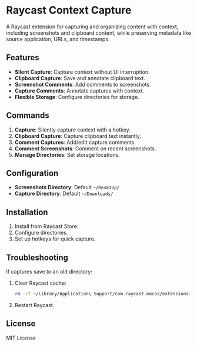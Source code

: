 # Raycast Context Capture

A Raycast extension for capturing and organizing content with context, including screenshots and clipboard content, while preserving metadata like source application, URLs, and timestamps.

## Features

- **Silent Capture**: Capture context without UI interruption.
- **Clipboard Capture**: Save and annotate clipboard text.
- **Screenshot Comments**: Add comments to screenshots.
- **Capture Comments**: Annotate captures with context.
- **Flexible Storage**: Configure directories for storage.

## Commands

1. **Capture**: Silently capture context with a hotkey.
2. **Clipboard Capture**: Capture clipboard text instantly.
3. **Comment Captures**: Add/edit capture comments.
4. **Comment Screenshots**: Comment on recent screenshots.
5. **Manage Directories**: Set storage locations.

## Configuration

- **Screenshots Directory**: Default `~/Desktop/`
- **Capture Directory**: Default `~/Downloads/`

## Installation

1. Install from Raycast Store.
2. Configure directories.
3. Set up hotkeys for quick capture.

## Troubleshooting

If captures save to an old directory:

1. Clear Raycast cache:
   ```bash
   rm -rf ~/Library/Application\ Support/com.raycast.macos/extensions-cache
   ```
2. Restart Raycast.

## License

MIT License
